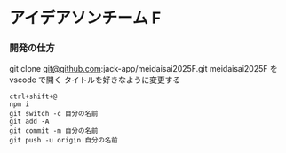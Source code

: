 # アイデアソンチーム F

### 開発の仕方

git clone git@github.com:jack-app/meidaisai2025F.git
meidaisai2025F を vscode で開く
タイトルを好きなように変更する

```
ctrl+shift+@
npm i
git switch -c 自分の名前
git add -A
git commit -m 自分の名前
git push -u origin 自分の名前
```
